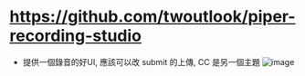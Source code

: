 
# https://github.com/twoutlook/piper-recording-studio
- 提供一個錄音的好UI, 應該可以改 submit 的上傳, CC 是另一個主題
![image](https://github.com/user-attachments/assets/27dfee51-f259-4567-a1c5-3dec66775a9e)
